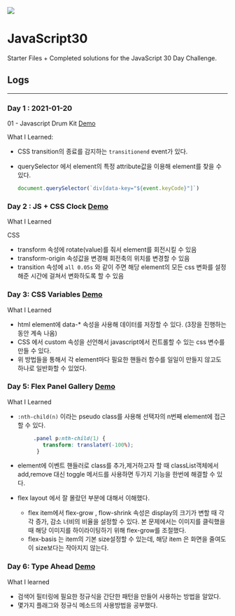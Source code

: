 ﻿![](https://javascript30.com/images/JS3-social-share.png)

# JavaScript30

Starter Files + Completed solutions for the JavaScript 30 Day Challenge.

## Logs

----

### Day 1 : 2021-01-20

01 - Javascript Drum Kit [Demo](https://bbumjun.github.io/Javascript30/01%20-%20JavaScript%20Drum%20Kit/)

What I Learned:

- CSS transition의 종료를 감지하는 `transitionend` event가 있다.

- querySelector 에서 element의 특정 attribute값을 이용해 element를 찾을 수 있다. 

  ```javascript
  document.querySelector(`div[data-key="${event.keyCode}"]`)
  ```

### Day 2 : JS + CSS Clock [Demo](https://bbumjun.github.io/Javascript30/02%20-%20JS%20and%20CSS%20Clock/)

What I Learned

CSS

- transform 속성에 rotate(value)를 줘서 element를 회전시킬 수 있음
- transform-origin 속성값을 변경해 회전축의 위치를 변경할 수 있음
- transition 속성에 `all 0.05s` 와 같이 주면 해당 element의 모든 css 변화를 설정해준 시간에 걸쳐서 변화하도록 할 수 있음

### Day 3: CSS Variables [Demo](https://bbumjun.github.io/Javascript30/03%20-%20CSS%20Variables/)

What I Learned

- html element에 data-* 속성을 사용해 데이터를 저장할 수 있다. (3장을 진행하는 동안 계속 나옴)
- CSS 에서 custom 속성을 선언해서 javascript에서 컨트롤할 수 있는 css 변수를 만들 수 있다.
- 위 방법들을 통해서 각 element마다 필요한 핸들러 함수를 일일이 만들지 않고도 하나로 일반화할 수 있었다.


### Day 5: Flex Panel Gallery [Demo](https://bbumjun.github.io/Javascript30/05%20-%20Flex%20Panel%20Gallery/)

What I Learned

- `:nth-child(n)` 이라는 pseudo class를 사용해 선택자의 n번째 element에 접근할 수 있다.

  ```css
       .panel p:nth-child(1) {
          transform: translateY(-100%);
        }
  ```

- element에 이벤트 핸들러로 class를 추가,제거하고자 할 때 classList객체에서  add,remove 대신 toggle 메서드를 사용하면 두가지 기능을 한번에 해결할 수 있다.

- flex layout 에서 잘 몰랐던 부분에 대해서 이해했다.

  - flex item에서 flex-grow , flow-shrink 속성은 display의 크기가 변할 때 각각 증가, 감소 너비의 비율을 설정할 수 있다. 본 문제에서는 이미지를 클릭했을 때 해당 이미지를 하이라이팅하기 위해 flex-grow를 조절했다.
  - flex-basis 는 item의 기본 size설정할 수 있는데, 해당 item 은 화면을 줄여도 이 size보다는 작아지지 않는다.

### Day 6: Type Ahead [Demo](https://bbumjun.github.io/Javascript30/06%20-%20Type%20Ahead)

What I learned

- 검색어 필터링에 필요한 정규식을 간단한 패턴을 만들어 사용하는 방법을 알았다.
- 몇가지 플래그와 정규식 메소드의 사용방법을 공부했다.


